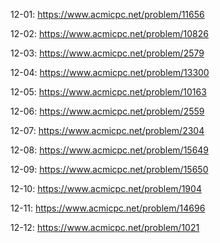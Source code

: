 12-01: <https://www.acmicpc.net/problem/11656> 

12-02: <https://www.acmicpc.net/problem/10826> 

12-03: <https://www.acmicpc.net/problem/2579> 

12-04: <https://www.acmicpc.net/problem/13300> 

12-05: <https://www.acmicpc.net/problem/10163> 

12-06: <https://www.acmicpc.net/problem/2559> 

12-07: <https://www.acmicpc.net/problem/2304> 

12-08: <https://www.acmicpc.net/problem/15649> 

12-09: <https://www.acmicpc.net/problem/15650> 

12-10: <https://www.acmicpc.net/problem/1904> 

12-11: <https://www.acmicpc.net/problem/14696> 

12-12: <https://www.acmicpc.net/problem/1021> 


